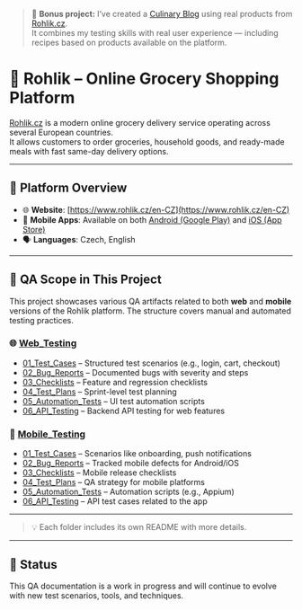 > 🚀 **Bonus project:** I’ve created a [Culinary Blog](https://github.com/mpleshkova/My_hobbies_blog?tab=readme-ov-file) using real products from [Rohlik.cz](https://www.rohlik.cz/en-CZ).  
> It combines my testing skills with real user experience — including recipes based on products available on the platform.

# 🛒 Rohlik – Online Grocery Shopping Platform

[Rohlik.cz](https://www.rohlik.cz/en-CZ) is a modern online grocery delivery service operating across several European countries.  
It allows customers to order groceries, household goods, and ready-made meals with fast same-day delivery options.

---

## 📌 Platform Overview

- 🌐 **Website**: [https://www.rohlik.cz/en-CZ](https://www.rohlik.cz/en-CZ)  
- 📱 **Mobile Apps**: Available on both [Android (Google Play)](https://play.google.com/store/apps/details?id=cz.rohlik.app&hl=cs&pli=1)
and [iOS (App Store)](https://apps.apple.com/cz/app/rohlik-cz/id975560575?l=cs)
- 🗣️ **Languages**: Czech, English

---

## 🧪 QA Scope in This Project

This project showcases various QA artifacts related to both **web** and **mobile** versions of the Rohlik platform. The structure covers manual and automated testing practices.

### 🌐 [Web_Testing](./Web_Testing)
- [01_Test_Cases](./Web_Testing/01_Test_Cases) – Structured test scenarios (e.g., login, cart, checkout)  
- [02_Bug_Reports](./Web_Testing/02_Bug_Reports) – Documented bugs with severity and steps  
- [03_Checklists](./Web_Testing/03_Checklists) – Feature and regression checklists  
- [04_Test_Plans](./Web_Testing/04_Test_Plans) – Sprint-level test planning  
- [05_Automation_Tests](./Web_Testing/05_Automation_Tests) – UI test automation scripts  
- [06_API_Testing](./Web_Testing/06_API_Testing) – Backend API testing for web features  

### 📱 [Mobile_Testing](./Mobile_Testing)
- [01_Test_Cases](./Mobile_Testing/01_Test_Cases) – Scenarios like onboarding, push notifications  
- [02_Bug_Reports](./Mobile_Testing/02_Bug_Reports) – Tracked mobile defects for Android/iOS  
- [03_Checklists](./Mobile_Testing/03_Checklists) – Mobile release checklists  
- [04_Test_Plans](./Mobile_Testing/04_Test_Plans) – QA strategy for mobile platforms  
- [05_Automation_Tests](./Mobile_Testing/05_Automation_Tests) – Automation scripts (e.g., Appium)  
- [06_API_Testing](./Mobile_Testing/06_API_Testing) – API test cases related to the app
  
---

> 💡 Each folder includes its own README with more details.

---

## 🚧 Status

This QA documentation is a work in progress and will continue to evolve with new test scenarios, tools, and techniques.
